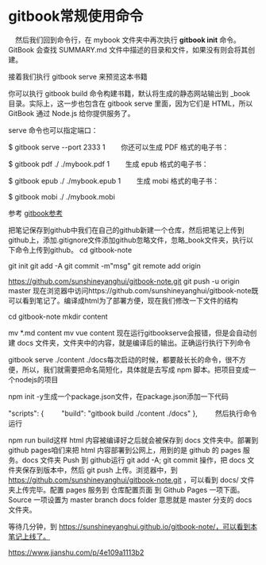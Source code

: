 # gitbook常规使用命令

　然后我们回到命令行，在 mybook 文件夹中再次执行 **gitbook init** 命令。GitBook 会查找 SUMMARY.md 文件中描述的目录和文件，如果没有则会将其创建。

接着我们执行 gitbook serve 来预览这本书籍


你可以执行 gitbook build 命令构建书籍，默认将生成的静态网站输出到 _book 目录。实际上，这一步也包含在 gitbook serve 里面，因为它们是 HTML，所以 GitBook 通过 Node.js 给你提供服务了。 

serve 命令也可以指定端口：

$ gitbook serve --port 2333
1
　　你还可以生成 PDF 格式的电子书：

$ gitbook pdf ./ ./mybook.pdf
1
　　生成 epub 格式的电子书：

$ gitbook epub ./ ./mybook.epub
1
　　生成 mobi 格式的电子书：

$ gitbook mobi ./ ./mybook.mobi

参考 [gitbook参考](http://www.chengweiyang.cn/gitbook/index.html "gitbook参考")

把笔记保存到github中我们在自己的github新建一个仓库，然后把笔记上传到github上，添加.gitignore文件添加github忽略文件，忽略_book文件夹，执行以下命令上传到github。
cd gitbook-note

git init
git add -A
git commit -m"msg"
git remote add origin 

https://github.com/sunshineyanghui/gitbook-note.git
git push -u origin master
现在浏览器中访问https://github.com/sunshineyanghui/gitbook-note既可以看到笔记了。编译成html为了部署方便，现在我们修改一下文件的结构


cd gitbook-note
mkdir content

mv *.md content
mv vue content
现在运行gitbookserve会报错，但是会自动创建 docs 文件夹，文件夹中的内容，就是编译后的输出。正确运行执行下列命令

gitbook serve ./content ./docs每次启动的时候，都要敲长长的命令，很不方便，所以，我们就需要把命名简短化，具体就是去写成 npm 脚本。把项目变成一个nodejs的项目

npm init -y生成一个package.json文件，在package.json添加一下代码


"scripts": {
          "build": "gitbook build ./content ./docs"
},        
然后执行命令运行


npm run build这样 html 内容被编译好之后就会被保存到 docs 文件夹中。部署到github pages咱们来把 html 内容部署到公网上，用到的是 github 的 pages 服务。docs 文件夹 Push 到 github运行 git add -A; git commit 操作，把 docs 文件夹保存到版本中，然后 git push 上传。浏览器中，到 https://github.com/sunshineyanghui/gitbook-note.git ，可以看到 docs/ 文件夹上传完毕。配置 pages 服务到 仓库配置页面 到 Github Pages 一项下面。Source 一项设置为 master branch docs folder 意思就是 master 分支的 docs 文件夹。




等待几分钟，到 https://sunshineyanghui.github.io/gitbook-note/，可以看到本笔记上线了。


https://www.jianshu.com/p/4e109a1113b2